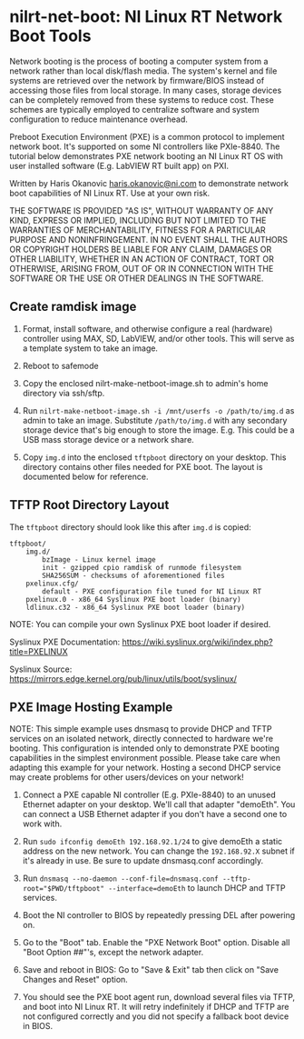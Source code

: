 # nilrt-net-boot: NI Linux RT Network Boot Tools

Network booting is the process of booting a computer system from a
network rather than local disk/flash media. The system's kernel and file
systems are retrieved over the network by firmware/BIOS instead of
accessing those files from local storage. In many cases, storage devices
can be completely removed from these systems to reduce cost. These
schemes are typically employed to centralize software and system
configuration to reduce maintenance overhead.

Preboot Execution Environment (PXE) is a common protocol to implement
network boot. It's supported on some NI controllers like PXIe-8840.
The tutorial below demonstrates PXE network booting an NI Linux RT OS
with user installed software (E.g. LabVIEW RT built app) on PXI.

Written by Haris Okanovic <haris.okanovic@ni.com> to demonstrate
network boot capabilities of NI Linux RT. Use at your own risk.

THE SOFTWARE IS PROVIDED "AS IS", WITHOUT WARRANTY OF ANY KIND,
EXPRESS OR IMPLIED, INCLUDING BUT NOT LIMITED TO THE WARRANTIES OF
MERCHANTABILITY, FITNESS FOR A PARTICULAR PURPOSE AND NONINFRINGEMENT.
IN NO EVENT SHALL THE AUTHORS OR COPYRIGHT HOLDERS BE LIABLE FOR ANY
CLAIM, DAMAGES OR OTHER LIABILITY, WHETHER IN AN ACTION OF CONTRACT,
TORT OR OTHERWISE, ARISING FROM, OUT OF OR IN CONNECTION WITH THE
SOFTWARE OR THE USE OR OTHER DEALINGS IN THE SOFTWARE.


## Create ramdisk image

1. Format, install software, and otherwise configure a real (hardware)
   controller using MAX, SD, LabVIEW, and/or other tools. This will
   serve as a template system to take an image.

2. Reboot to safemode

3. Copy the enclosed nilrt-make-netboot-image.sh to admin's home
   directory via ssh/sftp.

4. Run `nilrt-make-netboot-image.sh -i /mnt/userfs -o /path/to/img.d`
   as admin to take an image. Substitute `/path/to/img.d` with any
   secondary storage device that's big enough to store the image. E.g.
   This could be a USB mass storage device or a network share.

5. Copy `img.d` into the enclosed `tftpboot` directory on your desktop.
   This directory contains other files needed for PXE boot. The layout
   is documented below for reference.


## TFTP Root Directory Layout

The `tftpboot` directory should look like this after `img.d` is copied:

```
tftpboot/
    img.d/
        bzImage - Linux kernel image
        init - gzipped cpio ramdisk of runmode filesystem
        SHA256SUM - checksums of aforementioned files
    pxelinux.cfg/
        default - PXE configuration file tuned for NI Linux RT
    pxelinux.0 - x86_64 Syslinux PXE boot loader (binary)
    ldlinux.c32 - x86_64 Syslinux PXE boot loader (binary)
```

NOTE: You can compile your own Syslinux PXE boot loader if desired.

Syslinux PXE Documentation: https://wiki.syslinux.org/wiki/index.php?title=PXELINUX

Syslinux Source: https://mirrors.edge.kernel.org/pub/linux/utils/boot/syslinux/


## PXE Image Hosting Example

NOTE: This simple example uses dnsmasq to provide DHCP and TFTP services
on an isolated network, directly connected to hardware we're booting.
This configuration is intended only to demonstrate PXE booting
capabilities in the simplest environment possible. Please take care when
adapting this example for your network. Hosting a second DHCP service
may create problems for other users/devices on your network!

1. Connect a PXE capable NI controller (E.g. PXIe-8840) to an unused
   Ethernet adapter on your desktop. We'll call that adapter "demoEth".
   You can connect a USB Ethernet adapter if you don't have a second
   one to work with.

2. Run `sudo ifconfig demoEth 192.168.92.1/24` to give demoEth a static
   address on the new network. You can change the `192.168.92.X` subnet
   if it's already in use. Be sure to update dnsmasq.conf accordingly.

3. Run `dnsmasq --no-daemon --conf-file=dnsmasq.conf --tftp-root="$PWD/tftpboot" --interface=demoEth`
   to launch DHCP and TFTP services.

4. Boot the NI controller to BIOS by repeatedly pressing DEL after
   powering on.

5. Go to the "Boot" tab.
   Enable the "PXE Network Boot" option.
   Disable all "Boot Option ##"'s, except the network adapter.

6. Save and reboot in BIOS: Go to "Save & Exit" tab then click on "Save
   Changes and Reset" option.

7. You should see the PXE boot agent run, download several files via
   TFTP, and boot into NI Linux RT. It will retry indefinitely if
   DHCP and TFTP are not configured correctly and you did not specify
   a fallback boot device in BIOS.

